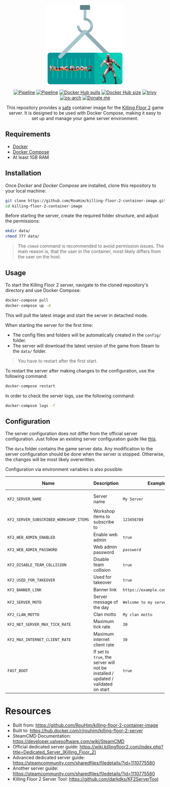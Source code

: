 <p align="center">
  <img src="https://raw.githubusercontent.com/RouHim/killing-floor-2-container-image/main/.github/readme/logo.png" width="250">
</p>

<p align="center">
    <a href="https://github.com/RouHim/killing-floor-2-container-image/actions/workflows/pipeline.yml"><img src="https://github.com/RouHim/killing-floor-2-container-image/actions/workflows/pipeline.yml/badge.svg?branch=main" alt="Pipeline"></a>
    <a href="https://github.com/RouHim/killing-floor-2-container-image/actions/workflows/scheduled-security-audit.yaml"><img src="https://github.com/RouHim/killing-floor-2-container-image/actions/workflows/scheduled-security-audit.yaml/badge.svg?branch=main" alt="Pipeline"></a>
    <a href="https://hub.docker.com/r/rouhim/killing-floor-2-server"><img src="https://img.shields.io/docker/pulls/rouhim/killing-floor-2-server.svg" alt="Docker Hub pulls"></a>
    <a href="https://hub.docker.com/r/rouhim/killing-floor-2-server"><img src="https://img.shields.io/docker/image-size/rouhim/killing-floor-2-server" alt="Docker Hub size"></a>
    <a href="https://github.com/aquasecurity/trivy"><img src="https://img.shields.io/badge/trivy-protected-blue" alt="trivy"></a>
    <a href="https://hub.docker.com/r/rouhim/killing-floor-2-server/tags"><img src="https://img.shields.io/badge/ARCH-amd64-blueviolet" alt="os-arch"></a>
    <a href="https://buymeacoffee.com/rouhim"><img alt="Donate me" src="https://img.shields.io/badge/-buy_me_a%C2%A0coffee-gray?logo=buy-me-a-coffee"></a>
</p>

<p align="center">
    This repository provides a <a href="https://github.com/RouHim/killing-floor-2-container-image/actions/workflows/scheduled-security-audit.yaml">safe</a> container image for the <a href="https://store.steampowered.com/agecheck/app/232090/">Killing Floor 2</a> game server. 
  It is designed to be used with Docker Compose, making it easy to set up and manage your game server environment.
</p>

## Requirements

* [Docker](https://docs.docker.com/engine/install/)
* [Docker Compose](https://docs.docker.com/compose/install/standalone/)
* At least 1GB RAM

## Installation

Once _Docker_ and _Docker Compose_ are installed, clone this repository to your local machine:

```bash
git clone https://github.com/RouHim/killing-floor-2-container-image.git
cd killing-floor-2-container-image
```

Before starting the server, create the required folder structure, and adjust the permissions:

```bash
mkdir data/ 
chmod 777 data/
```

> The `chmod` command is recommended to avoid permission issues.
> The main reason is, that the user in the container, most likely differs from the user on the host.

## Usage

To start the Killing Floor 2 server, navigate to the cloned repository's directory and use Docker Compose:

```bash
docker-compose pull
docker-compose up -d
```

This will pull the latest image and start the server in detached mode.

When starting the server for the first time:

* The config files and folders will be automatically created in the `config/` folder.
* The server will download the latest version of the game from Steam to the `data/` folder.

> You have to restart after the first start.

To restart the server after making changes to the configuration, use the following command:

```bash
docker-compose restart
```

In order to check the server logs, use the following command:

```bash
docker-compose logs -f
```

## Configuration

The server configuration does not differ from the official server configuration.
Just follow an existing server configuration guide
like [this](https://wiki.killingfloor2.com/index.php?title=Dedicated_Server_(Killing_Floor_2)#Game_Modes).

The `data` folder contains the game server data.
Any modification to the server configuration should be done when the server is stopped.
Otherwise, the changes will be most likely overwritten.

Configuration via environment variables is also possible:

| Name                                   | Description                                                                       | Example                          | Default value            |
|----------------------------------------|-----------------------------------------------------------------------------------|----------------------------------|--------------------------|
| `KF2_SERVER_NAME`                      | Server name                                                                       | `My Server`                      | `Killing Floor 2 Server` |
| `KF2_SERVER_SUBSCRIBED_WORKSHOP_ITEMS` | Workshop items to subscribe to                                                    | `123456789`                      |                          |
| `KF2_WEB_ADMIN_ENABLED`                | Enable web admin                                                                  | `true`                           | `false`                  |
| `KF2_WEB_ADMIN_PASSWORD`               | Web admin password                                                                | `password`                       |                          |
| `KF2_DISABLE_TEAM_COLLISION`           | Disable team collision                                                            | `true`                           | `false`                  |
| `KF2_USED_FOR_TAKEOVER`                | Used for takeover                                                                 | `true`                           | `false`                  |
| `KF2_BANNER_LINK`                      | Banner link                                                                       | `https://example.com/banner.jpg` |                          |
| `KF2_SERVER_MOTD`                      | Server message of the day                                                         | `Welcome to my server!`          |                          |
| `KF2_CLAN_MOTTO`                       | Clan motto                                                                        | `My clan motto`                  |                          |
| `KF2_NET_SERVER_MAX_TICK_RATE`         | Maximum tick rate                                                                 | `30`                             | `30`                     |
| `KF2_MAX_INTERNET_CLIENT_RATE`         | Maximum internet client rate                                                      | `30`                             | `30`                     |
| `FAST_BOOT`                            | If set to `true`, the server will not be installed / updated / validated on start | `true`                           | `false`                  |

# Resources

- Built from: https://github.com/RouHim/killing-floor-2-container-image
- Built to: https://hub.docker.com/r/rouhim/killing-floor-2-server
- SteamCMD Documentation: https://developer.valvesoftware.com/wiki/SteamCMD
- Official dedicated server guide: https://wiki.killingfloor2.com/index.php?title=Dedicated_Server_(Killing_Floor_2)
- Advanced dedicated server guide: https://steamcommunity.com/sharedfiles/filedetails/?id=1110775580
- Another server guide: https://steamcommunity.com/sharedfiles/filedetails/?id=1110775580
- Killing Floor 2 Server Tool: https://github.com/darkdks/KF2ServerTool
